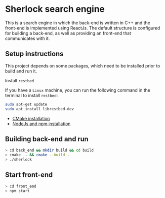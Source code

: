 # Sherlock search engine

This is a search engine in which the back-end is written in C++ and the front-end is implemented using ReactJs.
The default structure is configured for building a back-end, as well as providing an front-end that communicates with it.



## Setup instructions

This project depends on some packages, which need to be installed prior to build and run it.

Install `restbed`

If you have a `Linux` machine, you can run the following command in the
terminal to install `restbed`:  

```sh
sudo apt-get update
sudo apt install librestbed-dev
```

* [CMake installation](https://cmake.org/install/)
* [NodeJs and npm installation](https://linuxize.com/post/how-to-install-node-js-on-ubuntu-18.04/)



## Building back-end and run

``` bash
> cd back_end && mkdir build && cd build
> cmake .. && cmake --build .
> ./sherlock
```


## Start front-end

``` bash
> cd front_end
> npm start
```
